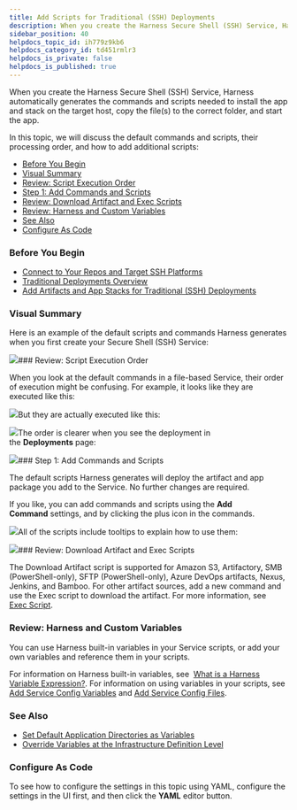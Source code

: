 ```yaml
---
title: Add Scripts for Traditional (SSH) Deployments
description: When you create the Harness Secure Shell (SSH) Service, Harness automatically generates the commands and scripts needed to install the app and stack on the target host, copy the file(s) to the correc…
sidebar_position: 40
helpdocs_topic_id: ih779z9kb6
helpdocs_category_id: td451rmlr3
helpdocs_is_private: false
helpdocs_is_published: true
---
```


When you create the Harness Secure Shell (SSH) Service, Harness automatically generates the commands and scripts needed to install the app and stack on the target host, copy the file(s) to the correct folder, and start the app.

In this topic, we will discuss the default commands and scripts, their processing order, and how to add additional scripts:

* [Before You Begin](#before_you_begin)
* [Visual Summary](#visual_summary)
* [Review: Script Execution Order](#review_script_execution_order)
* [Step 1: Add Commands and Scripts](#step_1_add_commands_and_scripts)
* [Review: Download Artifact and Exec Scripts](#undefined)
* [Review: Harness and Custom Variables](#undefined)
* [See Also](#see_also)
* [Configure As Code](#configure_as_code)

### Before You Begin

* [Connect to Your Repos and Target SSH Platforms](/article/mk5pjqyugc-connect-to-your-target-ssh-platform)
* [Traditional Deployments Overview](/article/6pwni5f9el-traditional-deployments-overview)
* [Add Artifacts and App Stacks for Traditional (SSH) Deployments](/article/umpe4zfnac-add-artifacts-for-ssh-deployments)

### Visual Summary

Here is an example of the default scripts and commands Harness generates when you first create your Secure Shell (SSH) Service:

![](https://files.helpdocs.io/kw8ldg1itf/articles/ih779z9kb6/1598399100086/image.png)### Review: Script Execution Order

When you look at the default commands in a file-based Service, their order of execution might be confusing. For example, it looks like they are executed like this: 

![](https://files.helpdocs.io/kw8ldg1itf/articles/ih779z9kb6/1598399230051/image.png)But they are actually executed like this: 

![](https://files.helpdocs.io/kw8ldg1itf/articles/ih779z9kb6/1598399242531/image.png)The order is clearer when you see the deployment in the **Deployments** page:

![](https://files.helpdocs.io/kw8ldg1itf/articles/ih779z9kb6/1598399260632/image.png)### Step 1: Add Commands and Scripts

The default scripts Harness generates will deploy the artifact and app package you add to the Service. No further changes are required.

If you like, you can add commands and scripts using the **Add Command** settings, and by clicking the plus icon in the commands.

![](https://files.helpdocs.io/kw8ldg1itf/articles/ih779z9kb6/1598399287929/image.png)All of the scripts include tooltips to explain how to use them:

![](https://files.helpdocs.io/kw8ldg1itf/articles/ih779z9kb6/1598399301934/image.png)### Review: Download Artifact and Exec Scripts

The Download Artifact script is supported for Amazon S3, Artifactory, SMB (PowerShell-only), SFTP (PowerShell-only), Azure DevOps artifacts, Nexus, Jenkins, and Bamboo. For other artifact sources, add a new command and use the Exec script to download the artifact. For more information, see  [Exec Script](/article/qluiky79j8-service-types-and-artifact-sources#exec_script).

### Review: Harness and Custom Variables

You can use Harness built-in variables in your Service scripts, or add your own variables and reference them in your scripts.

For information on Harness built-in variables, see  [What is a Harness Variable Expression?](/article/9dvxcegm90-variables). For information on using variables in your scripts, see  [Add Service Config Variables](/article/q78p7rpx9u-add-service-level-config-variables) and [Add Service Config Files](/article/iwtoq9lrky-add-service-level-configuration-files).

### See Also

* [Set Default Application Directories as Variables](/article/lgg12f0yry-set-default-application-directories-as-variables)
* [Override Variables at the Infrastructure Definition Level](/article/cc59hfou9c-override-variables-per-infrastructure-definition)

### Configure As Code

To see how to configure the settings in this topic using YAML, configure the settings in the UI first, and then click the **YAML** editor button.

